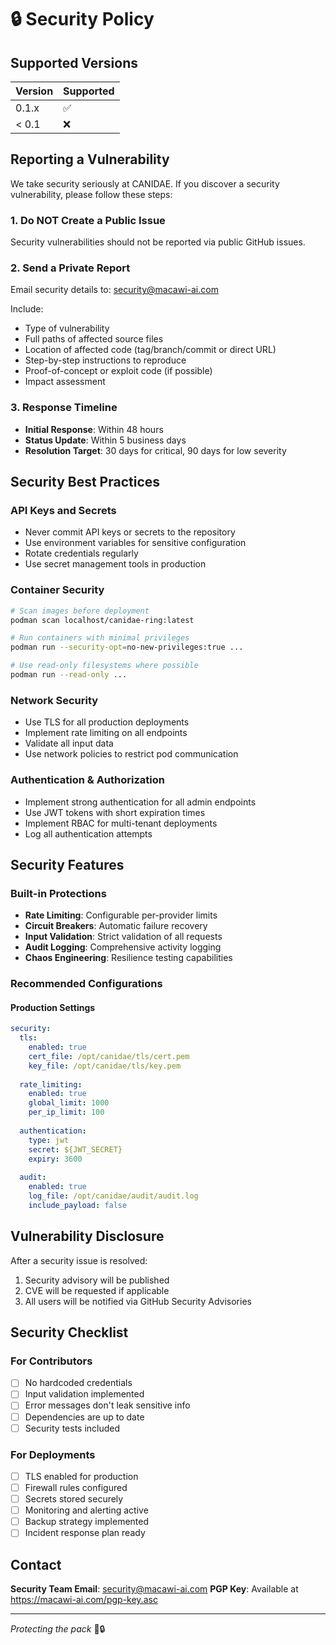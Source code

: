 # 🔒 Security Policy

## Supported Versions

| Version | Supported          |
| ------- | ------------------ |
| 0.1.x   | :white_check_mark: |
| < 0.1   | :x:                |

## Reporting a Vulnerability

We take security seriously at CANIDAE. If you discover a security vulnerability, please follow these steps:

### 1. Do NOT Create a Public Issue
Security vulnerabilities should not be reported via public GitHub issues.

### 2. Send a Private Report
Email security details to: security@macawi-ai.com

Include:
- Type of vulnerability
- Full paths of affected source files
- Location of affected code (tag/branch/commit or direct URL)
- Step-by-step instructions to reproduce
- Proof-of-concept or exploit code (if possible)
- Impact assessment

### 3. Response Timeline
- **Initial Response**: Within 48 hours
- **Status Update**: Within 5 business days
- **Resolution Target**: 30 days for critical, 90 days for low severity

## Security Best Practices

### API Keys and Secrets
- Never commit API keys or secrets to the repository
- Use environment variables for sensitive configuration
- Rotate credentials regularly
- Use secret management tools in production

### Container Security
```bash
# Scan images before deployment
podman scan localhost/canidae-ring:latest

# Run containers with minimal privileges
podman run --security-opt=no-new-privileges:true ...

# Use read-only filesystems where possible
podman run --read-only ...
```

### Network Security
- Use TLS for all production deployments
- Implement rate limiting on all endpoints
- Validate all input data
- Use network policies to restrict pod communication

### Authentication & Authorization
- Implement strong authentication for all admin endpoints
- Use JWT tokens with short expiration times
- Implement RBAC for multi-tenant deployments
- Log all authentication attempts

## Security Features

### Built-in Protections
- **Rate Limiting**: Configurable per-provider limits
- **Circuit Breakers**: Automatic failure recovery
- **Input Validation**: Strict validation of all requests
- **Audit Logging**: Comprehensive activity logging
- **Chaos Engineering**: Resilience testing capabilities

### Recommended Configurations

#### Production Settings
```yaml
security:
  tls:
    enabled: true
    cert_file: /opt/canidae/tls/cert.pem
    key_file: /opt/canidae/tls/key.pem
  
  rate_limiting:
    enabled: true
    global_limit: 1000
    per_ip_limit: 100
  
  authentication:
    type: jwt
    secret: ${JWT_SECRET}
    expiry: 3600
  
  audit:
    enabled: true
    log_file: /opt/canidae/audit/audit.log
    include_payload: false
```

## Vulnerability Disclosure

After a security issue is resolved:
1. Security advisory will be published
2. CVE will be requested if applicable
3. All users will be notified via GitHub Security Advisories

## Security Checklist

### For Contributors
- [ ] No hardcoded credentials
- [ ] Input validation implemented
- [ ] Error messages don't leak sensitive info
- [ ] Dependencies are up to date
- [ ] Security tests included

### For Deployments
- [ ] TLS enabled for production
- [ ] Firewall rules configured
- [ ] Secrets stored securely
- [ ] Monitoring and alerting active
- [ ] Backup strategy implemented
- [ ] Incident response plan ready

## Contact

**Security Team Email**: security@macawi-ai.com
**PGP Key**: Available at https://macawi-ai.com/pgp-key.asc

---

*Protecting the pack* 🐺🔒